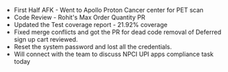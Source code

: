 - First Half AFK - Went to Apollo Proton Cancer center for PET scan
- Code Review - Rohit's Max Order Quantity PR
- Updated the Test coverage report - 21.92% coverage
- Fixed merge conflicts and got the PR for dead code removal of Deferred sign up cart reviewed.
- Reset the system password and lost all the credentials. 
- Will connect with the team to discuss NPCI UPI apps compliance task today